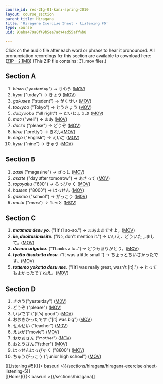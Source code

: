 ```yaml
---
course_id: res-21g-01-kana-spring-2010
layout: course_section
parent_title: Hiragana
title: 'Hiragana Exercise Sheet - Listening #6'
type: course
uid: 93aba479a8f49b5ea7ad94ad55affab8

---
```


Click on the audio file after each word or phrase to hear it pronounced. All pronunciation recordings for this section are available to download here: ([ZIP - 2.1MB](/coursemedia/res-21g-01-kana-spring-2010/1763634c1721c6b44048d063d007cf0c_ex6.zip)) (This ZIP file contains: 31 .mov files.)

Section A
---------

1.  _kinoo_ ("yesterday") → きのう ([MOV](http://www.archive.org/download/MITRES21F.01S10_HIRAGANA_EXERCISES/6a1.mov))
2.  _kyoo_ ("today") → きょう ([MOV](http://www.archive.org/download/MITRES21F.01S10_HIRAGANA_EXERCISES/6a2.mov))
3.  _gakusee_ ("student") → がくせい ([MOV](http://www.archive.org/download/MITRES21F.01S10_HIRAGANA_EXERCISES/6a3.mov))
4.  _tookyoo_ ("Tokyo") → とうきょう ([MOV](http://www.archive.org/download/MITRES21F.01S10_HIRAGANA_EXERCISES/6a4.mov))
5.  _daizyoobu_ ("all right") → だいじょうぶ ([MOV](http://www.archive.org/download/MITRES21F.01S10_HIRAGANA_EXERCISES/6a5.mov))
6.  _maa_ ("well") → まあ ([MOV](http://www.archive.org/download/MITRES21F.01S10_HIRAGANA_EXERCISES/6a6.mov))
7.  _doozo_ ("please") → どうぞ ([MOV](http://www.archive.org/download/MITRES21F.01S10_HIRAGANA_EXERCISES/6a7.mov))
8.  _kiree_ ("pretty") → きれい([MOV](http://www.archive.org/download/MITRES21F.01S10_HIRAGANA_EXERCISES/6a8.mov))
9.  _eego_ ("English") → えいご ([MOV](http://www.archive.org/download/MITRES21F.01S10_HIRAGANA_EXERCISES/6a9.mov))
10.  _kyuu_ ("nine") → きゅう ([MOV](http://www.archive.org/download/MITRES21F.01S10_HIRAGANA_EXERCISES/6a10.mov))

Section B
---------

1.  _zassi_ ("magazine") → ざっし ([MOV](http://www.archive.org/download/MITRES21F.01S10_HIRAGANA_EXERCISES/6b1.mov))
2.  _asatte_ ("day after tomorrow") → あさって ([MOV](http://www.archive.org/download/MITRES21F.01S10_HIRAGANA_EXERCISES/6b2.mov))
3.  _roppyaku_ ("600") → ろっぴゃく ([MOV](http://www.archive.org/download/MITRES21F.01S10_HIRAGANA_EXERCISES/6b3.mov))
4.  _hassen_ ("8000") → はっせん ([MOV](http://www.archive.org/download/MITRES21F.01S10_HIRAGANA_EXERCISES/6b4.mov))
5.  _gakkoo_ ("school") → がっこう ([MOV](http://www.archive.org/download/MITRES21F.01S10_HIRAGANA_EXERCISES/6b5.mov))
6.  _motto_ ("more") → もっと ([MOV](http://www.archive.org/download/MITRES21F.01S10_HIRAGANA_EXERCISES/6b6.mov))

Section C
---------

1.  _**maamaa desu yo**._ ("\[It's\] so-so.") → まあまあですよ。([MOV](http://www.archive.org/download/MITRES21F.01S10_HIRAGANA_EXERCISES/6c1.mov))
2.  _**iie, dooitasimasite**._ ("No, don't mention it.") → いいえ、どういたしまして。([MOV](http://www.archive.org/download/MITRES21F.01S10_HIRAGANA_EXERCISES/6c2.mov))
3.  _**doomo arigatoo**._ ("Thanks a lot.") → どうもありがとう。([MOV](http://www.archive.org/download/MITRES21F.01S10_HIRAGANA_EXERCISES/6c3.mov))
4.  _**tyotto tiisakatta desu**._ ("It was a little small.") → ちょっとちいさかったです。([MOV](http://www.archive.org/download/MITRES21F.01S10_HIRAGANA_EXERCISES/6c4.mov))
5.  _**tottemo yokatta desu nee**._ ("\[It\] was really great, wasn't \[it\].") → とってもよかったですねえ。([MOV](http://www.archive.org/download/MITRES21F.01S10_HIRAGANA_EXERCISES/6c5.mov))

Section D
---------

1.  きのう("yesterday") ([MOV](http://www.archive.org/download/MITRES21F.01S10_HIRAGANA_EXERCISES/6d1.mov))
2.  どうぞ ("please") ([MOV](http://www.archive.org/download/MITRES21F.01S10_HIRAGANA_EXERCISES/6d2.mov))
3.  いいです ("\[it's\] good") ([MOV](http://www.archive.org/download/MITRES21F.01S10_HIRAGANA_EXERCISES/6d3.mov))
4.  おおきかったです ("\[it\] was big") ([MOV](http://www.archive.org/download/MITRES21F.01S10_HIRAGANA_EXERCISES/6d4.mov))
5.  せんせい ("teacher") ([MOV](http://www.archive.org/download/MITRES21F.01S10_HIRAGANA_EXERCISES/6d5.mov))
6.  えいが("movie") ([MOV](http://www.archive.org/download/MITRES21F.01S10_HIRAGANA_EXERCISES/6d6.mov))
7.  おかあさん ("mother") ([MOV](http://www.archive.org/download/MITRES21F.01S10_HIRAGANA_EXERCISES/6d7.mov))
8.  おとうさん("father") ([MOV](http://www.archive.org/download/MITRES21F.01S10_HIRAGANA_EXERCISES/6d8.mov))
9.  はっせんはっぴゃく ("8800") ([MOV](http://www.archive.org/download/MITRES21F.01S10_HIRAGANA_EXERCISES/6d9.mov))
10.  ちゅうがっこう ("junior high school") ([MOV](http://www.archive.org/download/MITRES21F.01S10_HIRAGANA_EXERCISES/6d10.mov))

  
\[[Listening #5]({{< baseurl >}}/sections/hiragana/hiragana-exercise-sheet-listening-5)\]  
\[[Home]({{< baseurl >}}/sections/hiragana)\]